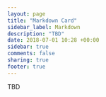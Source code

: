 ```yaml
---
layout: page
title: "Markdown Card"
sidebar_label: Markdown
description: "TBD"
date: 2018-07-01 10:28 +00:00
sidebar: true
comments: false
sharing: true
footer: true
---
```


TBD